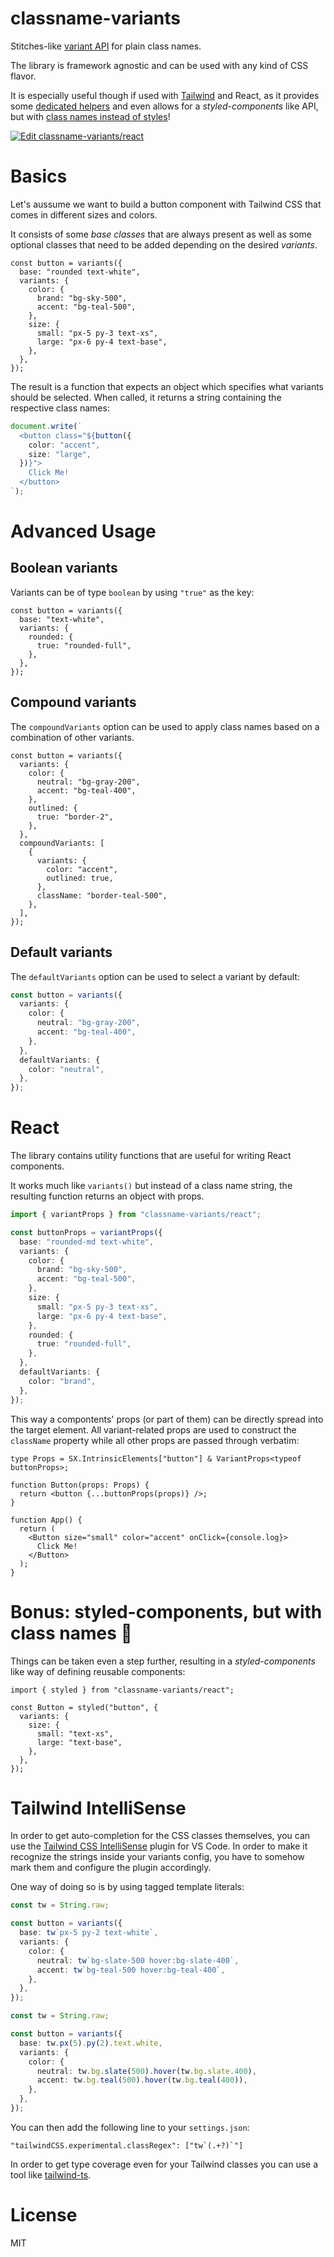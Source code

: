 # classname-variants

Stitches-like [variant API](https://stitches.dev/docs/variants) for plain class names.

The library is framework agnostic and can be used with any kind of CSS flavor.

It is especially useful though if used with [Tailwind](https://tailwindcss.com/) and React, as it provides some [dedicated helpers](#React) and even allows for a _styled-components_ like API, but with [class names instead of styles](#bonus-styled-components-but-with-class-names-)!

[![Edit classname-variants/react](https://codesandbox.io/static/img/play-codesandbox.svg)](https://codesandbox.io/s/classname-variants-react-3bzjl?fontsize=14&hidenavigation=1&theme=dark)

# Basics

Let's aussume we want to build a button component with Tailwind CSS that comes in different sizes and colors.

It consists of some _base classes_ that are always present as well as some optional classes that need to be added depending on the desired _variants_.

```tsx
const button = variants({
  base: "rounded text-white",
  variants: {
    color: {
      brand: "bg-sky-500",
      accent: "bg-teal-500",
    },
    size: {
      small: "px-5 py-3 text-xs",
      large: "px-6 py-4 text-base",
    },
  },
});
```

The result is a function that expects an object which specifies what variants should be selected. When called, it returns a string containing the respective class names:

```ts
document.write(`
  <button class="${button({
    color: "accent",
    size: "large",
  })}">
    Click Me!
  </button>
`);
```

# Advanced Usage

## Boolean variants

Variants can be of type `boolean` by using `"true"` as the key:

```tsx
const button = variants({
  base: "text-white",
  variants: {
    rounded: {
      true: "rounded-full",
    },
  },
});
```

## Compound variants

The `compoundVariants` option can be used to apply class names based on a combination of other variants.

```tsx
const button = variants({
  variants: {
    color: {
      neutral: "bg-gray-200",
      accent: "bg-teal-400",
    },
    outlined: {
      true: "border-2",
    },
  },
  compoundVariants: [
    {
      variants: {
        color: "accent",
        outlined: true,
      },
      className: "border-teal-500",
    },
  ],
});
```

## Default variants

The `defaultVariants` option can be used to select a variant by default:

```ts
const button = variants({
  variants: {
    color: {
      neutral: "bg-gray-200",
      accent: "bg-teal-400",
    },
  },
  defaultVariants: {
    color: "neutral",
  },
});
```

# React

The library contains utility functions that are useful for writing React components.

It works much like `variants()` but instead of a class name string, the resulting function returns an object with props.

```ts
import { variantProps } from "classname-variants/react";

const buttonProps = variantProps({
  base: "rounded-md text-white",
  variants: {
    color: {
      brand: "bg-sky-500",
      accent: "bg-teal-500",
    },
    size: {
      small: "px-5 py-3 text-xs",
      large: "px-6 py-4 text-base",
    },
    rounded: {
      true: "rounded-full",
    },
  },
  defaultVariants: {
    color: "brand",
  },
});
```

This way a compontents' props (or part of them) can be directly spread into the target element. All variant-related props are used to construct the `className` property while all other props are passed through verbatim:

```tsx
type Props = SX.IntrinsicElements["button"] & VariantProps<typeof buttonProps>;

function Button(props: Props) {
  return <button {...buttonProps(props)} />;
}

function App() {
  return (
    <Button size="small" color="accent" onClick={console.log}>
      Click Me!
    </Button>
  );
}
```

# Bonus: styled-components, but with class names 💅

Things can be taken even a step further, resulting in a _styled-components_ like way of defining reusable components:

```tsx
import { styled } from "classname-variants/react";

const Button = styled("button", {
  variants: {
    size: {
      small: "text-xs",
      large: "text-base",
    },
  },
});
```

# Tailwind IntelliSense

In order to get auto-completion for the CSS classes themselves, you can use the [Tailwind CSS IntelliSense](https://github.com/tailwindlabs/tailwindcss-intellisense) plugin for VS Code. In order to make it recognize the strings inside your variants config, you have to somehow mark them and configure the plugin accordingly.

One way of doing so is by using tagged template literals:

```ts
const tw = String.raw;

const button = variants({
  base: tw`px-5 py-2 text-white`,
  variants: {
    color: {
      neutral: tw`bg-slate-500 hover:bg-slate-400`,
      accent: tw`bg-teal-500 hover:bg-teal-400`,
    },
  },
});
```

```ts
const tw = String.raw;

const button = variants({
  base: tw.px(5).py(2).text.white,
  variants: {
    color: {
      neutral: tw.bg.slate(500).hover(tw.bg.slate.400),
      accent: tw.bg.teal(500).hover(tw.bg.teal(400)),
    },
  },
});
```

You can then add the following line to your `settings.json`:

```
"tailwindCSS.experimental.classRegex": ["tw`(.+?)`"]
```

In order to get type coverage even for your Tailwind classes you can use a tool like [tailwind-ts](https://github.com/mathieutu/tailwind-ts).

# License

MIT
